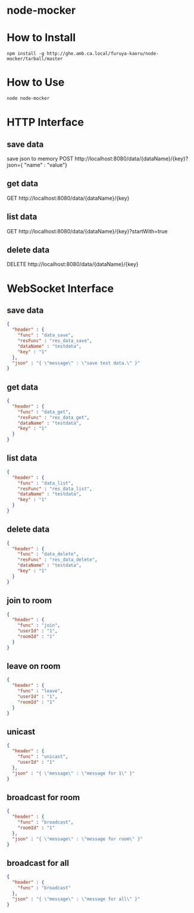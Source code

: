 node-mocker
===========

# How to Install
```
npm install -g http://ghe.amb.ca.local/furuya-kaoru/node-mocker/tarball/master
```

# How to Use
```sh
node node-mocker
```

# HTTP Interface
## save data
save json to memory
POST http://localhost:8080/data/{dataName}/{key}?json={ \"name\" : \"value\"}

## get data
GET http://localhost:8080/data/{dataName}/{key}

## list data
GET http://localhost:8080/data/{dataName}/{key}?startWith=true

## delete data
DELETE http://localhost:8080/data/{dataName}/{key}

# WebSocket Interface
## save data
```json
{ 
  "header" : {
    "func" : "data_save",
    "resFunc" : "res_data_save",
    "dataName" : "testdata",
    "key" : "1"
  },
  "json" : "{ \"message\" : \"save test data.\" }"
}
```

## get data
```json
{ 
  "header" : {
    "func" : "data_get",
    "resFunc" : "res_data_get",
    "dataName" : "testdata",
    "key" : "1"
  }
}
```

## list data
```json
{ 
  "header" : {
    "func" : "data_list",
    "resFunc" : "res_data_list",
    "dataName" : "testdata",
    "key" : "1"
  }
}
```

## delete data
```json
{ 
  "header" : {
    "func" : "data_delete",
    "resFunc" : "res_data_delete",
    "dataName" : "testdata",
    "key" : "1"
  }
}
```

## join to room
```json
{ 
  "header" : {
    "func" : "join",
    "userId" : "1",
    "roomId" : "1"
  }
}
```

## leave on room
```json
{ 
  "header" : {
    "func" : "leave",
    "userId" : "1",
    "roomId" : "1"
  }
}
```

## unicast
```json
{ 
  "header" : {
    "func" : "unicast",
    "userId" : "1"
  },
  "json" : "{ \"message\" : \"message for 1\" }"
}
```

## broadcast for room
```json
{ 
  "header" : {
    "func" : "broadcast",
    "roomId" : "1"
  },
  "json" : "{ \"message\" : \"message for room\" }"
}
```

## broadcast for all
```json
{ 
  "header" : {
    "func" : "broadcast"
  },
  "json" : "{ \"message\" : \"message for all\" }"
}
```